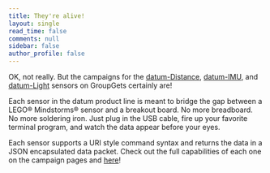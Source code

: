 ```yaml
---
title: They're alive!
layout: single
read_time: false
comments: null
sidebar: false
author_profile: false
---
```


OK, not really.  But the campaigns for the [datum-Distance][1], [datum-IMU][2], and [datum-Light][3] sensors on GroupGets certainly are!  

Each sensor in the datum product line is meant to bridge the gap between a LEGO&reg; Mindstorms&reg; sensor and a breakout board.  No more breadboard.  No more soldering iron.  Just plug in the USB cable, fire up your favorite terminal program, and watch the data appear before your eyes.

Each sensor supports a URI style command syntax and returns the data in a JSON encapsulated data packet.  Check out the full capabilities of each one on the campaign pages and [here](/datum/)!

[1]: https://groupgets.com/campaigns/568-datum-distance
[2]: https://groupgets.com/campaigns/573-datum-imu
[3]: https://groupgets.com/campaigns/574-datum-light
